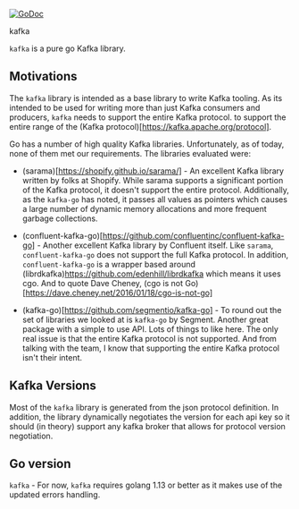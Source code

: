 [![GoDoc](https://godoc.org/github.com/savaki/kafka?status.svg)](https://godoc.org/github.com/savaki/kafka)

kafka

`kafka` is a pure go Kafka library.

## Motivations

The `kafka` library is intended as a base library to write Kafka tooling.  As its intended
to be used for writing more than just Kafka consumers and producers, `kafka` needs to 
support the entire Kafka protocol. 
to support the entire range of the (Kafka protocol)[https://kafka.apache.org/protocol].   

Go has a number of high quality Kafka libraries.  Unfortunately, as of today, none of them 
met our requirements.  The libraries evaluated were:

* (sarama)[https://shopify.github.io/sarama/] - An excellent Kafka library written by folks
at Shopify.  While sarama supports a significant portion of the Kafka protocol, it doesn't
support the entire protocol.  Additionally, as the `kafka-go` has noted, it passes all values
as pointers which causes a large number of dynamic memory allocations and more frequent
garbage collections.   

* (confluent-kafka-go)[https://github.com/confluentinc/confluent-kafka-go] - Another excellent
Kafka library by Confluent itself.  Like `sarama`, `confluent-kafka-go` does not support the
full Kafka protocol.  In addition, `confluent-kafka-go` is a wrapper based around 
(librdkafka)https://github.com/edenhill/librdkafka which means it uses cgo.  And to quote
Dave Cheney, (cgo is not Go)[https://dave.cheney.net/2016/01/18/cgo-is-not-go]

* (kafka-go)[https://github.com/segmentio/kafka-go] - To round out the set of libraries we
looked at is `kafka-go` by Segment.  Another great package with a simple to use API.  Lots of
things to like here.  The only real issue is that the entire Kafka protocol is not supported.
And from talking with the team, I know that supporting the entire Kafka protocol isn't their
intent.

## Kafka Versions

Most of the `kafka` library is generated from the json protocol definition.  In addition, 
the library dynamically negotiates the version for each api key so it should (in theory)
support any kafka broker that allows for protocol version negotiation.

## Go version

`kafka` - For now, `kafka` requires golang 1.13 or better as it makes use of the updated
errors handling.  